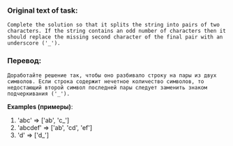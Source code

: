 ### Original text of task:

`Complete the solution so that it splits the string into pairs of two characters. If the string contains an odd number of characters then it should replace the missing second character of the final pair with an underscore ('_').`


### Перевод:

`Доработайте решение так, чтобы оно разбивало строку на пары из двух символов. Если строка содержит нечетное количество символов, то недостающий второй символ последней пары следует заменить знаком подчеркивания ('_').`

**Examples (примеры)**:

1. 'abc' =>  ['ab', 'c_']
2. 'abcdef' => ['ab', 'cd', 'ef']
3. 'd' => ['d_']